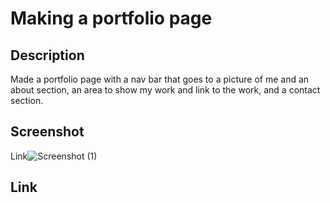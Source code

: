 # Making a portfolio page
## Description
Made a portfolio page with a nav bar that goes to a picture of me and an about section, an area to show my work and link to the work, and a contact section.
## Screenshot
Link![Screenshot (1)](https://github.com/Sethav123/module-2-challenge/assets/170278685/b5e78241-a674-4118-b99a-851710835699)
## Link



